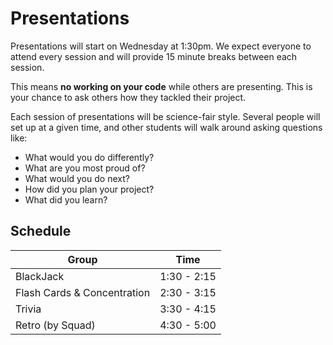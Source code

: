 # Presentations

Presentations will start on Wednesday at 1:30pm. We expect everyone to attend every session
and will provide 15 minute breaks between each session.

This means **no working on your code** while others are presenting. This is your chance
to ask others how they tackled their project.

Each session of presentations will be science-fair style. Several people will set up at
a given time, and other students will walk around asking questions like:

- What would you do differently?
- What are you most proud of?
- What would you do next?
- How did you plan your project?
- What did you learn?

## Schedule

| Group                       | Time        |
|-----------------------------|-------------|
| BlackJack                   | 1:30 - 2:15 |
| Flash Cards & Concentration | 2:30 - 3:15 |
| Trivia                      | 3:30 - 4:15 |
| Retro (by Squad)            | 4:30 - 5:00 |
